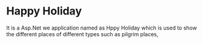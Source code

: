 # Happy Holiday
 It is a Asp.Net we application named as Hppy Holiday which is used to show the different places of different types such as pilgrim places,
